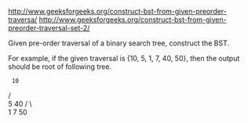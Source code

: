 http://www.geeksforgeeks.org/construct-bst-from-given-preorder-traversa/
http://www.geeksforgeeks.org/construct-bst-from-given-preorder-traversal-set-2/

Given pre-order traversal of a binary search tree, construct the BST.

For example, if the given traversal is {10, 5, 1, 7, 40, 50}, then the output should be root of
following tree.

     10

/   \
5 40 / \      \
1 7 50

